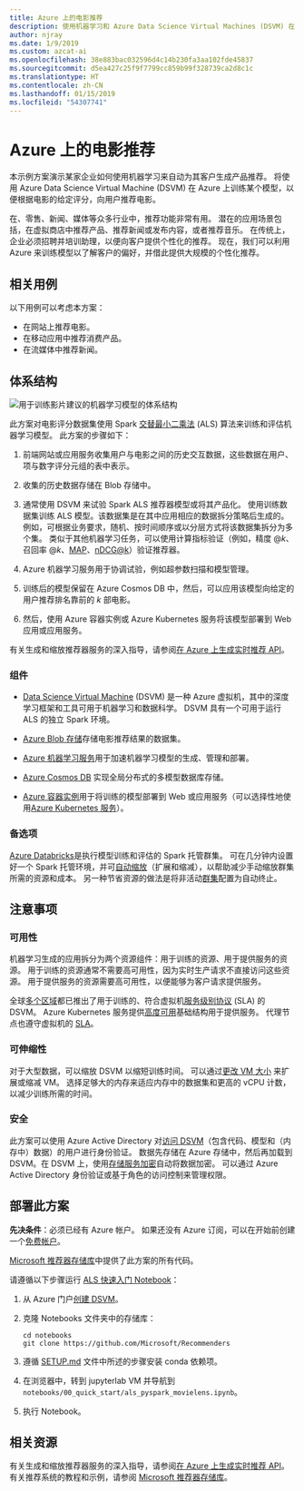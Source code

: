 ```yaml
---
title: Azure 上的电影推荐
description: 使用机器学习和 Azure Data Science Virtual Machines (DSVM) 在 Azure 上训练一个模型，以通过机器学习自动生成电影、产品和其他方面的推荐。
author: njray
ms.date: 1/9/2019
ms.custom: azcat-ai
ms.openlocfilehash: 38e883bac032596d4c14b230fa3aa102fde45837
ms.sourcegitcommit: d5ea427c25f9f7799cc859b99f328739ca2d8c1c
ms.translationtype: HT
ms.contentlocale: zh-CN
ms.lasthandoff: 01/15/2019
ms.locfileid: "54307741"
---
```

# <a name="movie-recommendations-on-azure"></a>Azure 上的电影推荐

本示例方案演示某家企业如何使用机器学习来自动为其客户生成产品推荐。 将使用 Azure Data Science Virtual Machine (DSVM) 在 Azure 上训练某个模型，以便根据电影的给定评分，向用户推荐电影。

在、零售、新闻、媒体等众多行业中，推荐功能非常有用。 潜在的应用场景包括，在虚拟商店中推荐产品、推荐新闻或发布内容，或者推荐音乐。 在传统上，企业必须招聘并培训助理，以便向客户提供个性化的推荐。 现在，我们可以利用 Azure 来训练模型以了解客户的偏好，并借此提供大规模的个性化推荐。

## <a name="relevant-use-cases"></a>相关用例

以下用例可以考虑本方案：

* 在网站上推荐电影。
* 在移动应用中推荐消费产品。
* 在流媒体中推荐新闻。

## <a name="architecture"></a>体系结构

![用于训练影片建议的机器学习模型的体系结构][architecture]

此方案对电影评分数据集使用 Spark [交替最小二乘法][als] (ALS) 算法来训练和评估机器学习模型。 此方案的步骤如下：

1. 前端网站或应用服务收集用户与电影之间的历史交互数据，这些数据在用户、项与数字评分元组的表中表示。

2. 收集的历史数据存储在 Blob 存储中。

3. 通常使用 DSVM 来试验 Spark ALS 推荐器模型或将其产品化。 使用训练数据集训练 ALS 模型。该数据集是在其中应用相应的数据拆分策略后生成的。 例如，可根据业务要求，随机、按时间顺序或以分层方式将该数据集拆分为多个集。 类似于其他机器学习任务，可以使用计算指标验证（例如，精度 \@*k*、召回率 \@*k*、[MAP][map]、[nDCG\@k][ndcg]）验证推荐器。

4. Azure 机器学习服务用于协调试验，例如超参数扫描和模型管理。

5. 训练后的模型保留在 Azure Cosmos DB 中，然后，可以应用该模型向给定的用户推荐排名靠前的 *k* 部电影。

6. 然后，使用 Azure 容器实例或 Azure Kubernetes 服务将该模型部署到 Web 应用或应用服务。

有关生成和缩放推荐器服务的深入指导，请参阅[在 Azure 上生成实时推荐 API][ref-arch]。

### <a name="components"></a>组件

* [Data Science Virtual Machine][dsvm] (DSVM) 是一种 Azure 虚拟机，其中的深度学习框架和工具可用于机器学习和数据科学。 DSVM 具有一个可用于运行 ALS 的独立 Spark 环境。

* [Azure Blob 存储][blob]存储电影推荐结果的数据集。

* [Azure 机器学习服务][mls]用于加速机器学习模型的生成、管理和部署。

* [Azure Cosmos DB][cosmosdb] 实现全局分布式的多模型数据库存储。

* [Azure 容器实例][aci]用于将训练的模型部署到 Web 或应用服务（可以选择性地使用[Azure Kubernetes 服务][aks]）。

### <a name="alternatives"></a>备选项

[Azure Databricks][databricks]是执行模型训练和评估的 Spark 托管群集。 可在几分钟内设置好一个 Spark 托管环境，并可[自动缩放][autoscale]（扩展和缩减），以帮助减少手动缩放群集所需的资源和成本。 另一种节省资源的做法是将非活动[群集][clusters]配置为自动终止。

## <a name="considerations"></a>注意事项

### <a name="availability"></a>可用性

机器学习生成的应用拆分为两个资源组件：用于训练的资源、用于提供服务的资源。 用于训练的资源通常不需要高可用性，因为实时生产请求不直接访问这些资源。 用于提供服务的资源需要高可用性，以便能够为客户请求提供服务。

全球[多个区域][regions]都已推出了用于训练的、符合虚拟机[服务级别协议][sla] (SLA) 的 DSVM。 Azure Kubernetes 服务提供[高度可用][ha]基础结构用于提供服务。 代理节点也遵守虚拟机的 [SLA][sla-aks]。

### <a name="scalability"></a>可伸缩性

对于大型数据，可以缩放 DSVM 以缩短训练时间。 可以通过[更改 VM 大小][vm-size] 来扩展或缩减 VM。 选择足够大的内存来适应内存中的数据集和更高的 vCPU 计数，以减少训练所需的时间。

### <a name="security"></a>安全

此方案可以使用 Azure Active Directory 对[访问 DSVM][dsvm-id]（包含代码、模型和（内存中）数据）的用户进行身份验证。 数据先存储在 Azure 存储中，然后再加载到 DSVM。在 DSVM 上，使用[存储服务加密][storage-security]自动将数据加密。 可以通过 Azure Active Directory 身份验证或基于角色的访问控制来管理权限。

## <a name="deploy-this-scenario"></a>部署此方案

**先决条件**：必须已经有 Azure 帐户。 如果还没有 Azure 订阅，可以在开始前创建一个[免费帐户][free]。

[Microsoft 推荐器存储库][github]中提供了此方案的所有代码。

请遵循以下步骤运行 [ALS 快速入门 Notebook][notebook]：

1. 从 Azure 门户[创建 DSVM][dsvm-ubuntu]。

2. 克隆 Notebooks 文件夹中的存储库：

    ```shell
    cd notebooks
    git clone https://github.com/Microsoft/Recommenders
    ```

3. 遵循 [SETUP.md][setup] 文件中所述的步骤安装 conda 依赖项。

4. 在浏览器中，转到 jupyterlab VM 并导航到 `notebooks/00_quick_start/als_pyspark_movielens.ipynb`。

5. 执行 Notebook。

## <a name="related-resources"></a>相关资源

有关生成和缩放推荐器服务的深入指导，请参阅[在 Azure 上生成实时推荐 API][ref-arch]。 有关推荐系统的教程和示例，请参阅 [Microsoft 推荐器存储库][github]。

[architecture]: ./media/architecture-movie-recommender.png
[aci]: /azure/container-instances/container-instances-overview
[aad]: /azure/active-directory-b2c/active-directory-b2c-overview
[aks]: /azure/aks/intro-kubernetes
[als]: https://spark.apache.org/docs/latest/ml-collaborative-filtering.html
[autoscale]: https://docs.azuredatabricks.net/user-guide/clusters/sizing.html#autoscaling
[blob]: /azure/storage/blobs/storage-blobs-introduction
[clusters]: https://docs.azuredatabricks.net/user-guide/clusters/configure.html
[cosmosdb]: /azure/cosmos-db/introduction
[databricks]: /azure/azure-databricks/what-is-azure-databricks
[dsvm]: /azure/machine-learning/data-science-virtual-machine/overview
[dsvm-id]: /azure/machine-learning/data-science-virtual-machine/dsvm-common-identity
[dsvm-ubuntu]: /azure/machine-learning/data-science-virtual-machine/dsvm-ubuntu-intro
[free]: https://azure.microsoft.com/free/?WT.mc_id=A261C142F
[github]: https://github.com/Microsoft/Recommenders
[ha]: /azure/aks/container-service-quotas
[map]: https://en.wikipedia.org/wiki/Evaluation_measures_(information_retrieval)
[mls]: /azure/machine-learning/service/
[n-tier]: /azure/architecture/reference-architectures/n-tier/n-tier-cassandra
[ndcg]: https://en.wikipedia.org/wiki/Discounted_cumulative_gain
[notebook]: https://github.com/Microsoft/Recommenders/notebooks/00_quick_start/als_pyspark_movielens.ipynb
[ref-arch]: /azure/architecture/reference-architectures/ai/real-time-recommendation
[regions]: https://azure.microsoft.com/en-us/global-infrastructure/services/?products=virtual-machines&regions=all
[resiliency]: /azure/architecture/resiliency/
[sec-docs]: /azure/security/
[setup]: https://github.com/Microsoft/Recommenders/blob/master/SETUP.md%60
[sla]: https://azure.microsoft.com/en-us/support/legal/sla/virtual-machines/v1_8/
[sla-aks]: https://azure.microsoft.com/en-us/support/legal/sla/kubernetes-service/v1_0/
[storage-security]: /azure/storage/common/storage-service-encryption
[vm-size]: /azure/virtual-machines/virtual-machines-linux-change-vm-size
